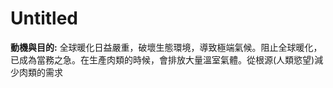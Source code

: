 # Untitled
          

**動機與目的:** 全球暖化日益嚴重，破壞生態環境，導致極端氣候。阻止全球暖化，已成為當務之急。在生產肉類的時候，會排放大量溫室氣體。從根源(人類慾望)減少肉類的需求